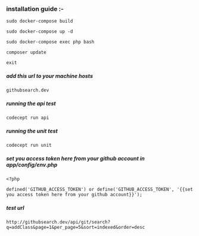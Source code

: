 ### installation guide :- 

```sudo docker-compose build```

```sudo docker-compose up -d```

```sudo docker-compose exec php bash```

```composer update```

```exit```


##### add this url to your machine hosts 

```githubsearch.dev```



##### running the api test

```codecept run api```


##### running the unit test

```codecept run unit```


##### set you access token here from your github account in app/config/env.php

```
<?php

defined('GITHUB_ACCESS_TOKEN') or define('GITHUB_ACCESS_TOKEN', '{{set you access token here from your github account}}');

```

##### test url

```
http://githubsearch.dev/api/git/search?q=addClass&page=1&per_page=5&sort=indexed&order=desc
```
